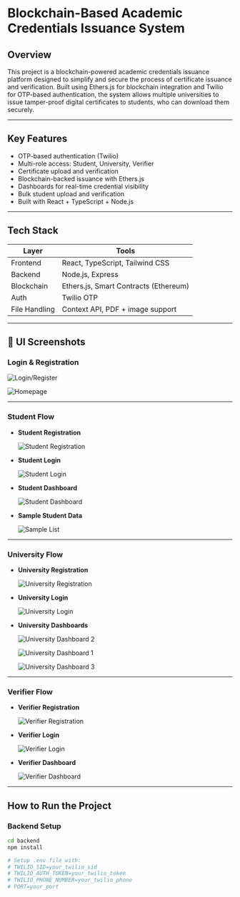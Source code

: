 # Blockchain-Based Academic Credentials Issuance System

## Overview

This project is a blockchain-powered academic credentials issuance platform designed to simplify and secure the process of certificate issuance and verification. Built using Ethers.js for blockchain integration and Twilio for OTP-based authentication, the system allows multiple universities to issue tamper-proof digital certificates to students, who can download them securely.

---

## Key Features

- OTP-based authentication (Twilio)
- Multi-role access: Student, University, Verifier
- Certificate upload and verification
- Blockchain-backed issuance with Ethers.js
- Dashboards for real-time credential visibility
- Bulk student upload and verification
- Built with React + TypeScript + Node.js

---

## Tech Stack

| Layer        | Tools                                |
|--------------|---------------------------------------|
| Frontend     | React, TypeScript, Tailwind CSS       |
| Backend      | Node.js, Express                      |
| Blockchain   | Ethers.js, Smart Contracts (Ethereum) |
| Auth         | Twilio OTP                            |
| File Handling| Context API, PDF + image support      |

---

## 📸 UI Screenshots

### Login & Registration  

 ![Login/Register](src/Images/outputs/2-Login-Register-Page.png)
 
 ![Homepage](src/Images/outputs/1-Homepage.png)

---

### Student Flow  

- **Student Registration**
  
  ![Student Registration](src/Images/outputs/3-Student-Registration.png)
  
- **Student Login**
  
  ![Student Login](src/Images/outputs/4-Student-Login.png)

- **Student Dashboard**
  
  ![Student Dashboard](src/Images/outputs/5-Student-Dashboard.png)

- **Sample Student Data**
  
  ![Sample List](src/Images/outputs/12-Sample-Students-List.png)

---

### University Flow  
- **University Registration**
  
  ![University Registration](./src/Images/outputs/5-University-Registration.png)

- **University Login**
  
  ![University Login](./src/Images/outputs/6-University-Login.png)

- **University Dashboards**
  
  ![University Dashboard 2](./src/Images/outputs/8-University-Dashboard-2.png)

  ![University Dashboard 1](./src/Images/outputs/7-University-Dashboard-1.png)

  ![University Dashboard 3](./src/Images/outputs/9-University-Dashboard-3.png)


---

### Verifier Flow  
- **Verifier Registration**
  
  ![Verifier Registration](src/Images/outputs/9-Verifier-Registration.png)

- **Verifier Login**
  
  ![Verifier Login](src/Images/outputs/10-Verifier-Login-Page.png)

- **Verifier Dashboard**
  
  ![Verifier Dashboard](src/Images/outputs/11-Verifier-Dashboard.png)

---

## How to Run the Project

### Backend Setup

```bash
cd backend
npm install

# Setup .env file with:
# TWILIO_SID=your_twilio_sid
# TWILIO_AUTH_TOKEN=your_twilio_token
# TWILIO_PHONE_NUMBER=your_twilio_phone
# PORT=your_port
```


